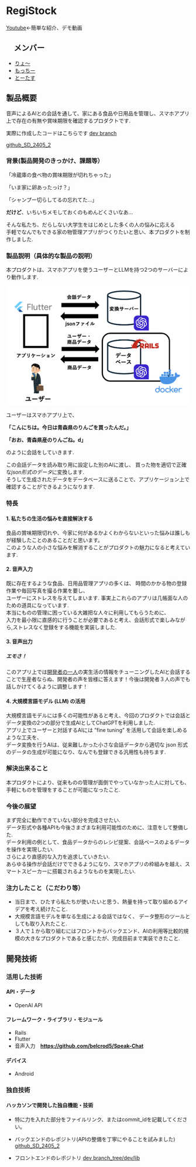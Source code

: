 # RegiStock
[Youtube](https://youtu.be/IBdxSJID7Ec)←簡単な紹介、デモ動画

## 　メンバー
- [りょ〜](https://github.com/ryo09020)
- [もっちー](https://github.com/rmocchy)
- [とーたす](https://github.com/kamei722)

## 製品概要
音声によるAIとの会話を通して、家にある食品や日用品を管理し、スマホアプリ上で存在の有無や賞味期限を確認するプロダクトです.
 
実際に作成したコードはこちらです 
[dev branch](https://github.com/jphacks/sd_2405/tree/dev)

[github_SD_2405_2](https://github.com/jphacks/SD_2405_2)   

### 背景(製品開発のきっかけ、課題等）
「冷蔵庫の食べ物の賞味期限が切れちゃった」


「いま家に卵あったっけ？」


「シャンプー切らしてるの忘れてた…」

**だけど**、いちいちメモしておくのもめんどくさいなあ…

そんな私たち、だらしない大学生をはじめとした多くの人の悩みに応える  
手軽でなんでもできる家の物管理アプリがつくりたいと思い、本プロダクトを制作しました.

### 製品説明（具体的な製品の説明）
本プロダクトは、スマホアプリを使うユーザーとLLMを持つ2つのサーバーにより動作します.

![](images/general_view.png)

ユーザーはスマホアプリ上で、

**「こんにちは。今日は青森県のりんごを買ったんだ。」**  

**「おお、青森県産のりんごね。d」**  

のように会話をしていきます.　　

この会話データを読み取り用に設定した別のAIに渡し、 買った物を適切で正確な*json形式のデータ*に変換します.  
そうして生成されたデータをデータベースに送ることで、アプリケージョン上で確認することができるようになります.

### 特長
#### 1. 私たちの生活の悩みを直接解決する
食品の賞味期限切れや、今家に何があるかよくわからないといった悩みは誰しもが経験したことのあることだと思います。  
このような人の小さな悩みを解消することがプロダクトの魅力になると考えています.

#### 2. 音声入力
既に存在するような食品、日用品管理アプリの多くは、 時間のかかる物の登録作業や毎回写真を撮る作業を要し、  
ユーザーにストレスを与えてしまいます. 事実上これらのアプリは几帳面な人のための道具になっています.  
本当にものの管理に困っている大雑把な人々に利用してもらうために、   
入力を最小限に直感的に行うことが必要であると考え、会話形式で楽しみながら,ストレスなく登録をする機能を実装しました.  

#### 3. 音声出力
##### エモさ！
このアプリ上では[開発者の一人](https://github.com/ryo09020)の実生活の情報をチューニングしたAIと会話することで生産者ならぬ、開発者の声を皆様に答えます！今後は開発者３人の声でも話しかけてくるように調整します！


#### 4. 大規模言語モデル (LLM) の活用
大規模言語モデルには多くの可能性があると考え、今回のプロダクトでは会話とデータ変換の2つの部分で生成AIとしてChatGPTを利用しました.    
アプリ上でユーザーと対話するAIには ”fine tuning” を活用して会話を楽しめるような工夫を、  
データ変換を行うAIは、従来難しかった小さな会話データから適切な json 形式のデータの生成が可能になり、なんでも登録できる汎用性も持ちます.  

### 解決出来ること
本プロダクトにより、従来ものの管理が面倒でやっていなかった人に対しても、手軽にものを管理をすることが可能になったこと.  

### 今後の展望
まず完全に動作できていない部分を完成させたい.   
データ形式や各種APIも今後さまざまな利用可能性のために、注意をして整備した.  
データ利用の例として、食品データからのレシピ提案、会話ベースのよるデータを操作を実現したい.  
さらにより直感的な入力を追求していきたい.   
あらゆる操作が会話だけでできるようになり、スマホアプリの枠組みを越え、スマートスピーカーに搭載されるようなものを実現したい.   

### 注力したこと（こだわり等）
* 当日まで、ひたすら私たちが使いたいと思う、熱量を持って取り組めるアイデアを考え続けたこと.  
* 大規模言語モデルを単なる生成による会話ではなく、 データ整形のツールとしても取り入れたこと.  
* ３人で１から取り組むにはフロントからバックエンド、AIの利用等比較的規模の大きなプロダクトであると感じたが、完成目前まで実装できたこと.

## 開発技術
### 活用した技術
#### API・データ
* OpenAI API
  
#### フレームワーク・ライブラリ・モジュール
* Rails
* Flutter
* 音声入力　**https://github.com/belcrod5/Speak-Chat**
 
#### デバイス
* Android
  
### 独自技術
#### ハッカソンで開発した独自機能・技術
* 特に力を入れた部分をファイルリンク、またはcommit_idを記載してください。
* バックエンドのレポジトリ(APIの整備を丁寧にやることを試みました)
  [github_SD_2405_2](https://github.com/jphacks/SD_2405_2)   

* フロントエンドのレポジトリ
  [dev branch_tree/dev/lib](https://github.com/jphacks/sd_2405/tree/dev/lib)
